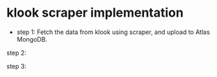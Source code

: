 # klook scraper implementation
 - step 1: Fetch the data from klook using scraper, and upload to Atlas MongoDB.

step 2:

step 3:
